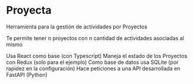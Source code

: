 # Proyecta

Herramienta para la gestión de actividades por Proyectos

Te permite tener n proyectos con n cantidad de actividades asociadas al mismo

Usa React como base (con Typescript)
Maneja el estado de los Proyectos con Redux (solo para el ejemplo)
Como base de datos usa SQLite (por rapidez en la configuración)
Hace peticiones a una API desarrollada en FastAPI (Python)
